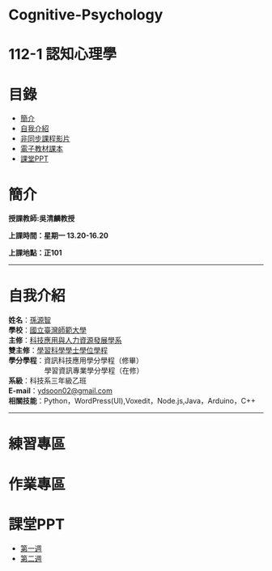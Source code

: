 # Cognitive-Psychology
# 112-1 認知心理學
# 目錄
+ [簡介](https://github.com/yuancc12/Cognitive-Psychology/blob/main/README.md#%E7%B0%A1%E4%BB%8B)
+ [自我介紹](https://github.com/yuancc12/Cognitive-Psychology/blob/main/README.md#%E8%87%AA%E6%88%91%E4%BB%8B%E7%B4%B9)
+ [非同步課程影片](https://github.com/yuancc12/Theory-of-Probability/blob/main/README.md#%E7%B7%B4%E7%BF%92%E5%B0%88%E5%8D%80)
+ [電子教材課本](https://github.com/yuancc12/Theory-of-Probability/blob/main/README.md#%E9%9B%BB%E5%AD%90%E6%95%99%E6%9D%90%E8%AA%B2%E6%9C%AC)
+ [課堂PPT](https://github.com/yuancc12/Theory-of-Probability/blob/main/README.md#%E8%AA%B2%E5%A0%82ppt)

# 簡介
**授課教師:吳清麟教授**

**上課時間：星期一 13.20-16.20**

**上課地點：正101**
***
# 自我介紹
**姓名**：[孫源智](https://yuancc12.github.io/web/mypages/)\
**學校**：[國立臺灣師範大學](https://www.ntnu.edu.tw/)\
**主修**：[科技應用與人力資源發展學系](https://www.tahrd.ntnu.edu.tw/)\
**雙主修**：[學習科學學士學位學程](https://www.upls.ntnu.edu.tw/)\
**學分學程**：資訊科技應用學分學程（修畢）\
&nbsp;&nbsp;&nbsp;&nbsp;&nbsp;&nbsp;&nbsp;&nbsp;&nbsp;&nbsp;&nbsp;&nbsp;&nbsp;&nbsp;&nbsp;&nbsp; &nbsp;學習資訊專業學分學程（在修）\
**系級**：科技系三年級乙班\
**E-mail**：ydsoon02@gmail.com\
**相關技能**：Python，WordPress(UI),Voxedit，Node.js,Java，Arduino，C++
***
# 練習專區
# 作業專區
# 課堂PPT
+ [第一週]()
+ [第二週]()
